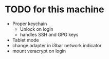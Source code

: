 # TODO for this machine

* Proper keychain
  * Unlock on login
  * handles SSH and GPG keys
* Tablet mode
* change adapter in i3bar network indicator
* mount veracrypt on login
